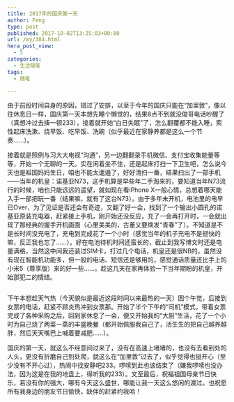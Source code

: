 ```yaml
---
title: 2017年的国庆第一天
author: Feng
type: post
published: 2017-10-02T13:25:03+00:00
url: /my/384.html
hera_post_view:
  - 5
categories:
  - 生活随笔
tags:
  - 随笔

---
```

由于前段时间自身的原因，错过了安排，以至于今年的国庆只能在“加里敦”，像以往休息日一样，国庆第一天本想先睡个懒觉的，结果8点不到就没俊哥电话吵醒了（真想冲过去揍一顿233），接着就开始“白日失眠”了，怎么翻覆都不能入睡，索性起床洗漱、烧早饭、吃早饭、洗碗（似乎最近在家静养都是这么一个节奏……）。

接着就是照例与习大大电视“沟通”，另一边翻翻录手机微信、支付宝收集能量等等，开始一个无聊的一天。实在闲着坐不住，还是起床打扫一下卫生吧，怎么说今天也是祖国妈妈生日，咱也不能太邋遢了，好好清扫一番，结果扫出了一部手机——当年的机皇：诺基亚N73，这手机算是早些年二手淘来的，要知道当年N73流行的时候，咱也只能远远的遥望，就如现在看iPhone X一般心情，总想着哪天能入手一部把玩一番（结果嘛，就有了这台N73）。由于多年未开机，电池里的电早已Over，为了见证是否还会有奇迹，又翻了好一会，找到了一个输出小圆孔的诺基亚原装充电器，赶紧接上手机，刚开始还没反应，充了一会再打开时，一会就出现了那经典的握手开机画面（心里美美的，古董又要焕发“青春”了）。不知道是不是长时间没充电了，充电到完成花了一个小时（感觉当年的机子充电不是挺快的嘛，反正我也忘了……）。好在电池待机时间还蛮长的，截止到我写博文时还是电量满格，当然这中间我还装过SIM卡，打过几个电话，机皇还是很NB的，虽然没有现在智能机功能多，但一般的电话、短信还是够用的，感觉通话质量还比手上的小米5（尊享版）来的好一些……。趁这几天在家再体验一下当年期盼的机皇，开始那犯二的情结。

<img decoding="async" src="https://oft4n5tq6.qnssl.com/image/1/77/742237edeebe03686b1ca1e5e4473.jpg" alt="" title="" /> 

下午本想趁天气热（今天貌似是最近这段时间以来最热的一天）困个午觉，后接到女票的电话，赶紧不顾炎热冲到女票那。开始了半个下午的“司机”模式，带着女票完成了各种采购之后，回到家休息了一会，便又开始我的“大厨”生活，花了一个小时为自己烧了两菜一蒸的丰盛晚餐（都开始佩服我自己了，活生生的把自己越养越胖，然后天天嘴巴上喊着要减肥……）。

国庆的第一天，就这么不经意间过来了，没有在高速上堵堵的，也没有去看到处的人头，更没有折磨自己到处爬，就这么在“加里敦”过去了，似乎觉得也挺开心（至少没有不开心过），热闹中找安静吧233。啰嗦到此也该结束了（嫌我啰嗦也没办法，因为这是在我的地盘上，得听我的233）。文至最后，祝福祖国母亲节日快乐，若没有你的强大，哪有今天这么盛世，哪能让我一天这么悠闲的渡过。也祝愿所有我身边的朋友节日愉快，缺伴的赶紧约我哈！